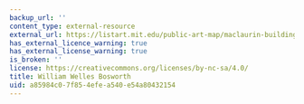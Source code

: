 ```yaml
---
backup_url: ''
content_type: external-resource
external_url: https://listart.mit.edu/public-art-map/maclaurin-buildings-buildings-3-4-10
has_external_licence_warning: true
has_external_license_warning: true
is_broken: ''
license: https://creativecommons.org/licenses/by-nc-sa/4.0/
title: William Welles Bosworth
uid: a85984c0-7f85-4efe-a540-e54a80432154
---
```

